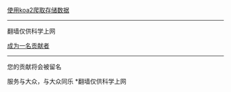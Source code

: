[使用koa2爬取存储数据](http://47.104.226.230:3007/)
* * *
翻墙仅供科学上网

[成为一名贡献者](http://47.104.226.230:3007/app/free-ssr)
* * *
您的贡献将会被留名

服务与大众，与大众同乐 *翻墙仅供科学上网
